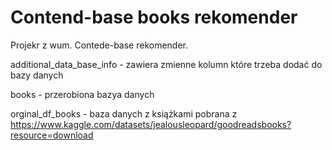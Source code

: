 # Contend-base books rekomender
Projekr z wum. Contede-base rekomender.



additional_data_base_info - zawiera zmienne kolumn które trzeba dodać do bazy danych

books - przerobiona bazya danych 

orginal_df_books - baza danych z książkami pobrana z https://www.kaggle.com/datasets/jealousleopard/goodreadsbooks?resource=download
